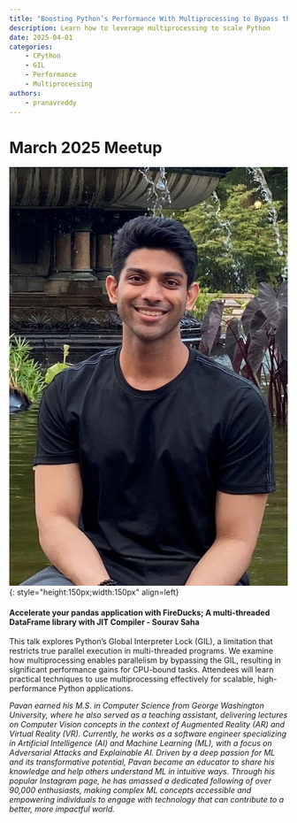 ```yaml
---
title: "Boosting Python’s Performance With Multiprocessing to Bypass the GIL"
description: Learn how to leverage multiprocessing to scale Python
date: 2025-04-01
categories:
    - CPython
    - GIL
    - Performance
    - Multiprocessing
authors:
    - pranavreddy
---
```


# March 2025 Meetup

<!-- more -->
![Pavan Reddy Avatar](assets/images/PavanReddy.jpeg){: style="height:150px;width:150px" align=left}

#### Accelerate your pandas application with FireDucks; A multi-threaded DataFrame library with JIT Compiler - Sourav Saha

This talk explores Python’s Global Interpreter Lock (GIL), a limitation that restricts true parallel execution in multi-threaded programs. We examine how multiprocessing enables parallelism by bypassing the GIL, resulting in significant performance gains for CPU-bound tasks. Attendees will learn practical techniques to use multiprocessing effectively for scalable, high-performance Python applications.

*Pavan earned his M.S. in Computer Science from George Washington University, where he also served as a teaching assistant, delivering lectures on Computer Vision concepts in the context of Augmented Reality (AR) and Virtual Reality (VR). Currently, he works as a software engineer specializing in Artificial Intelligence (AI) and Machine Learning (ML), with a focus on Adversarial Attacks and Explainable AI. Driven by a deep passion for ML and its transformative potential, Pavan became an educator to share his knowledge and help others understand ML in intuitive ways. Through his popular Instagram page, he has amassed a dedicated following of over 90,000 enthusiasts, making complex ML concepts accessible and empowering individuals to engage with technology that can contribute to a better, more
impactful world.*
